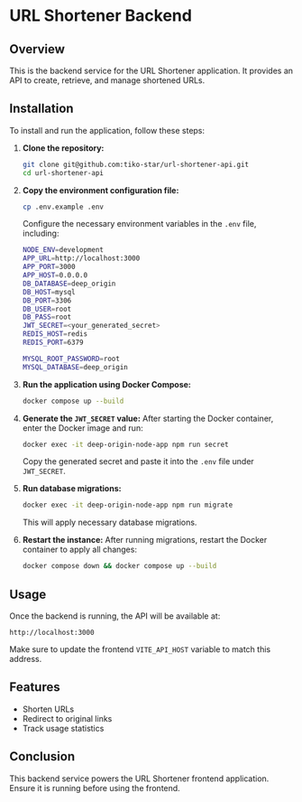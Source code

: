 # URL Shortener Backend

## Overview
This is the backend service for the URL Shortener application. It provides an API to create, retrieve, and manage shortened URLs.

## Installation
To install and run the application, follow these steps:

1. **Clone the repository:**
   ```sh
   git clone git@github.com:tiko-star/url-shortener-api.git
   cd url-shortener-api
   ```

2. **Copy the environment configuration file:**
   ```sh
   cp .env.example .env
   ```

   Configure the necessary environment variables in the `.env` file, including:
   ```sh
   NODE_ENV=development
   APP_URL=http://localhost:3000
   APP_PORT=3000
   APP_HOST=0.0.0.0
   DB_DATABASE=deep_origin
   DB_HOST=mysql
   DB_PORT=3306
   DB_USER=root
   DB_PASS=root
   JWT_SECRET=<your_generated_secret>
   REDIS_HOST=redis
   REDIS_PORT=6379

   MYSQL_ROOT_PASSWORD=root
   MYSQL_DATABASE=deep_origin
   ```

3. **Run the application using Docker Compose:**
   ```sh
   docker compose up --build
   ```

4. **Generate the `JWT_SECRET` value:**
   After starting the Docker container, enter the Docker image and run:
   ```sh
   docker exec -it deep-origin-node-app npm run secret
   ```
   Copy the generated secret and paste it into the `.env` file under `JWT_SECRET`.

5. **Run database migrations:**
   ```sh
   docker exec -it deep-origin-node-app npm run migrate
   ```
   This will apply necessary database migrations.

6. **Restart the instance:**
   After running migrations, restart the Docker container to apply all changes:
   ```sh
   docker compose down && docker compose up --build
   ```

## Usage
Once the backend is running, the API will be available at:
```
http://localhost:3000
```
Make sure to update the frontend `VITE_API_HOST` variable to match this address.

## Features
- Shorten URLs
- Redirect to original links
- Track usage statistics

## Conclusion
This backend service powers the URL Shortener frontend application. Ensure it is running before using the frontend.
